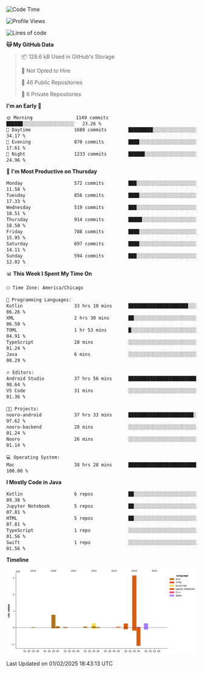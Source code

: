 <!--START_SECTION:waka-->
![Code Time](http://img.shields.io/badge/Code%20Time-923%20hrs%2012%20mins-blue)

![Profile Views](http://img.shields.io/badge/Profile%20Views-15-blue)

![Lines of code](https://img.shields.io/badge/From%20Hello%20World%20I%27ve%20Written-5.1%20million%20lines%20of%20code-blue)

**🐱 My GitHub Data** 

> 📦 128.6 kB Used in GitHub's Storage 
 > 
> 🚫 Not Opted to Hire
 > 
> 📜 46 Public Repositories 
 > 
> 🔑 6 Private Repositories 
 > 
**I'm an Early 🐤** 

```text
🌞 Morning                1149 commits        ██████░░░░░░░░░░░░░░░░░░░   23.26 % 
🌆 Daytime                1688 commits        █████████░░░░░░░░░░░░░░░░   34.17 % 
🌃 Evening                870 commits         ████░░░░░░░░░░░░░░░░░░░░░   17.61 % 
🌙 Night                  1233 commits        ██████░░░░░░░░░░░░░░░░░░░   24.96 % 
```
📅 **I'm Most Productive on Thursday** 

```text
Monday                   572 commits         ███░░░░░░░░░░░░░░░░░░░░░░   11.58 % 
Tuesday                  856 commits         ████░░░░░░░░░░░░░░░░░░░░░   17.33 % 
Wednesday                519 commits         ███░░░░░░░░░░░░░░░░░░░░░░   10.51 % 
Thursday                 914 commits         █████░░░░░░░░░░░░░░░░░░░░   18.50 % 
Friday                   788 commits         ████░░░░░░░░░░░░░░░░░░░░░   15.95 % 
Saturday                 697 commits         ████░░░░░░░░░░░░░░░░░░░░░   14.11 % 
Sunday                   594 commits         ███░░░░░░░░░░░░░░░░░░░░░░   12.02 % 
```


📊 **This Week I Spent My Time On** 

```text
🕑︎ Time Zone: America/Chicago

💬 Programming Languages: 
Kotlin                   33 hrs 10 mins      ██████████████████████░░░   86.26 % 
XML                      2 hrs 30 mins       ██░░░░░░░░░░░░░░░░░░░░░░░   06.50 % 
TOML                     1 hr 53 mins        █░░░░░░░░░░░░░░░░░░░░░░░░   04.91 % 
TypeScript               28 mins             ░░░░░░░░░░░░░░░░░░░░░░░░░   01.24 % 
Java                     6 mins              ░░░░░░░░░░░░░░░░░░░░░░░░░   00.29 % 

🔥 Editors: 
Android Studio           37 hrs 56 mins      █████████████████████████   98.64 % 
VS Code                  31 mins             ░░░░░░░░░░░░░░░░░░░░░░░░░   01.36 % 

🐱‍💻 Projects: 
nooro-android            37 hrs 33 mins      ████████████████████████░   97.62 % 
nooro-backend            28 mins             ░░░░░░░░░░░░░░░░░░░░░░░░░   01.24 % 
Nooro                    26 mins             ░░░░░░░░░░░░░░░░░░░░░░░░░   01.14 % 

💻 Operating System: 
Mac                      38 hrs 28 mins      █████████████████████████   100.00 % 
```

**I Mostly Code in Java** 

```text
Kotlin                   6 repos             ██░░░░░░░░░░░░░░░░░░░░░░░   09.38 % 
Jupyter Notebook         5 repos             ██░░░░░░░░░░░░░░░░░░░░░░░   07.81 % 
HTML                     5 repos             ██░░░░░░░░░░░░░░░░░░░░░░░   07.81 % 
TypeScript               1 repo              ░░░░░░░░░░░░░░░░░░░░░░░░░   01.56 % 
Swift                    1 repo              ░░░░░░░░░░░░░░░░░░░░░░░░░   01.56 % 
```



**Timeline**

![Lines of Code chart](https://raw.githubusercontent.com/phanijsp/phanijsp/main/assets/bar_graph.png)


 Last Updated on 01/02/2025 18:43:13 UTC
<!--END_SECTION:waka-->

